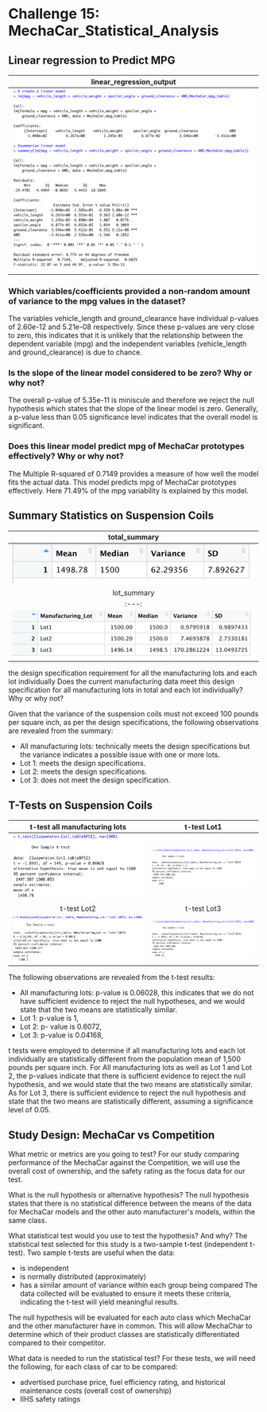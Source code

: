 # Challenge 15: MechaCar_Statistical_Analysis
## Linear regression to Predict MPG

| linear_regression_output| 
| :---: |
| ![](https://github.com/Hala-INTJ/MechaCar_Statistical_Analysis/blob/main/Images/linear_regression_output.png) | 

### Which variables/coefficients provided a non-random amount of variance to the mpg values in the dataset?
The variables vehicle_length and ground_clearance have individual p-values of 2.60e-12 and 5.21e-08 respectively. Since these p-values are very close to zero, this indicates that it is unlikely that the relationship between the dependent variable (mpg) and the independent variables (vehicle_length and ground_clearance) is due to chance.
### Is the slope of the linear model considered to be zero? Why or why not?
The overall p-value of 5.35e-11 is miniscule and therefore we reject the null hypothesis which states that the slope of the linear model is zero. Generally, a p-value less than 0.05 significance level indicates that the overall model is significant. 
### Does this linear model predict mpg of MechaCar prototypes effectively? Why or why not?
The Multiple R-squared of 0.7149 provides a measure of how well the model fits the actual data. This model predicts mpg of MechaCar prototypes effectively. Here 71.49% of the mpg variability is explained by this model.
## Summary Statistics on Suspension Coils

| total_summary| 
| :---: | 
| ![](https://github.com/Hala-INTJ/MechaCar_Statistical_Analysis/blob/main/Images/total_summary.png) 
| lot_summary | 
| :---: | 
| ![](https://github.com/Hala-INTJ/MechaCar_Statistical_Analysis/blob/main/Images/lot_summary.png) | 

the design specification requirement for all the manufacturing lots and each lot individually
Does the current manufacturing data meet this design specification for all manufacturing lots in total and each lot individually? Why or why not?

Given that the variance of the suspension coils must not exceed 100 pounds per square inch, as per the design specifications, the following observations are revealed from the summary:
- All manufacturing lots: technically meets the design specifications but the variance indicates a possible issue with one or more lots. 
- Lot 1: meets the design specifications.
- Lot 2: meets the design specifications.
- Lot 3: does not meet the design specification.

## T-Tests on Suspension Coils

| t-test all manufacturing lots| t-test Lot1 |
| :---: | :---:
| ![](https://github.com/Hala-INTJ/MechaCar_Statistical_Analysis/blob/main/Images/all_t_test.png) | ![](https://github.com/Hala-INTJ/MechaCar_Statistical_Analysis/blob/main/Images/lot1_t_test.png) | 
| t-test Lot2 | t-test Lot3 |
| ![](https://github.com/Hala-INTJ/MechaCar_Statistical_Analysis/blob/main/Images/lot2_t_test.png) | ![](https://github.com/Hala-INTJ/MechaCar_Statistical_Analysis/blob/main/Images/lot3_t_test.png) | 

The following observations are revealed from the t-test results:
- All manufacturing lots: p-value is 0.06028, this indicates that we do not have sufficient evidence to reject the null hypotheses, and we would state that the two means are statistically similar.
- Lot 1: p-value is 1, 
- Lot 2: p- value is 0.6072,
- Lot 3: p-value is 0.04168, 

t tests were employed to determine if all manufacturing lots and each lot individually are statistically different from the population mean of 1,500 pounds per square inch. For All manufacturing lots as well as Lot 1 and Lot 2, the p-values indicate that there is sufficient evidence to reject the null hypothesis, and we would state that the two means are statistically similar. As for Lot 3, there is sufficient evidence to reject the null hypothesis and state that the two means are statistically different, assuming a significance level of 0.05. 
## Study Design: MechaCar vs Competition


What metric or metrics are you going to test?
For our study comparing performance of the MechaCar against the Competition, we will use the overall cost of ownership, and the safety rating as the focus data for our test. 

What is the null hypothesis or alternative hypothesis?
The null hypothesis states that there is no statistical difference between the means of the data for MechaCar models and the other auto manufacturer's models, within the same class.  

What statistical test would you use to test the hypothesis? And why?
The statistical test selected for this study is a two-sample t-test (independent t-test).  Two sample t-tests are useful when the data:
- is independent
- is normally distributed (approximately)
- has a similar amount of variance within each group being compared
The data collected will be evaluated to ensure it meets these criteria, indicating the t-test will yield meaningful results.

The null hypothesis will be evaluated for each auto class which MechaCar and the other manufacturer have in common.  This will allow MechaChar to determine which of their product classes are statistically differentiated compared to their competitor.

What data is needed to run the statistical test?
For these tests, we will need the following, for each class of car to be compared:
- advertised purchase price, fuel efficiency rating, and historical maintenance costs (overall cost of ownership)
- IIHS safety ratings




